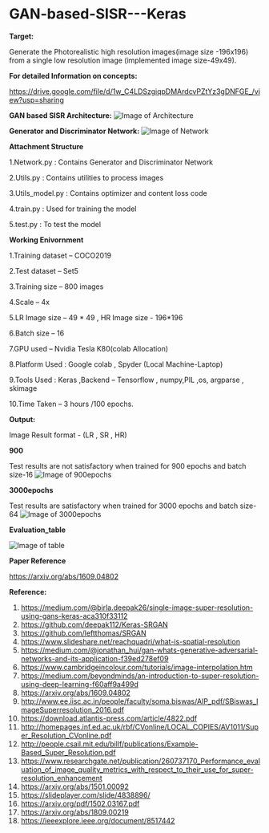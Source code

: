 # GAN-based-SISR---Keras

**Target:**

Generate the Photorealistic high resolution images(image size -196x196) from a single low resolution image (implemented image size-49x49).

**For detailed Information on concepts:**

https://drive.google.com/file/d/1w_C4LDSzgiqpDMArdcvPZtYz3gDNFGE_/view?usp=sharing


**GAN based SISR Architecture:**
![Image of Architecture](https://github.com/Gowti-AiboT/GAN-based-SISR-Keras/blob/master/Architecture_Images/architecture.jpg)

**Generator and Discriminator Network:**
![Image of Network](https://github.com/Gowti-AiboT/GAN-based-SISR-Keras/blob/master/Architecture_Images/network.jpg)

**Attachment Structure**

1.Network.py : Contains Generator and Discriminator Network

2.Utils.py   : Contains utilities to process images

3.Utils_model.py : Contains optimizer and content loss code

4.train.py   : Used for training the model

5.test.py    : To test the model


**Working Enivornment**

1.Training dataset – COCO2019

2.Test dataset – Set5

3.Training size – 800 images

4.Scale – 4x

5.LR Image size – 49 * 49 , HR Image size  - 196*196

6.Batch size – 16

7.GPU used – Nvidia Tesla K80(colab Allocation)

8.Platform Used : Google colab , Spyder (Local Machine-Laptop)

9.Tools Used : Keras ,Backend – Tensorflow , numpy,PIL ,os, argparse , skimage

10.Time Taken – 3 hours /100 epochs.

**Output:**

Image Result format - (LR , SR , HR)

**900**

Test results are not satisfactory when trained for 900 epochs and batch size-16
![Image of 900epochs](https://github.com/Gowti-AiboT/GAN-based-SISR-Keras/blob/master/900epochs.png)

**3000epochs**

Test results are satisfactory when trained for 3000 epochs and batch size-64
![Image of 3000epochs](https://github.com/Gowti-AiboT/GAN-based-SISR-Keras/blob/master/3000epochs.png)

**Evaluation_table**

![Image of table](https://github.com/Gowti-AiboT/GAN-based-SISR-Keras/blob/master/table.png)

**Paper Reference**

https://arxiv.org/abs/1609.04802

**Reference:**

1.	https://medium.com/@birla.deepak26/single-image-super-resolution-using-gans-keras-aca310f33112
2.	https://github.com/deepak112/Keras-SRGAN
3.	https://github.com/leftthomas/SRGAN
4.	https://www.slideshare.net/reachquadri/what-is-spatial-resolution
5.	https://medium.com/@jonathan_hui/gan-whats-generative-adversarial-networks-and-its-application-f39ed278ef09
6.	https://www.cambridgeincolour.com/tutorials/image-interpolation.htm
7.	https://medium.com/beyondminds/an-introduction-to-super-resolution-using-deep-learning-f60aff9a499d
8.	https://arxiv.org/abs/1609.04802
9.	http://www.ee.iisc.ac.in/people/faculty/soma.biswas/AIP_pdf/SBiswas_ImageSuperresolution_2016.pdf 
10.	https://download.atlantis-press.com/article/4822.pdf
11.	http://homepages.inf.ed.ac.uk/rbf/CVonline/LOCAL_COPIES/AV1011/Super_Resolution_CVonline.pdf
12.	http://people.csail.mit.edu/billf/publications/Example-Based_Super_Resolution.pdf
13.	https://www.researchgate.net/publication/260737170_Performance_evaluation_of_image_quality_metrics_with_respect_to_their_use_for_super-resolution_enhancement
14.	https://arxiv.org/abs/1501.00092
15.	https://slideplayer.com/slide/4838896/
16.	https://arxiv.org/pdf/1502.03167.pdf
17.	https://arxiv.org/abs/1809.00219
18.	https://ieeexplore.ieee.org/document/8517442










